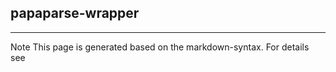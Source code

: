 ## papaparse-wrapper

<hr/>
Note This page is generated based on the markdown-syntax. For details see <http://daringfireball.net/projects/markdown/syntax/>
